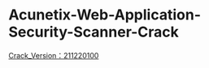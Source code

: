 # Acunetix-Web-Application-Security-Scanner-Crack

[Crack_Version：211220100](https://github.com/sinlee1/Acunetix-Web-Application-Security-Scanner-Crack/blob/main/Crack_Version:211220100.md)
